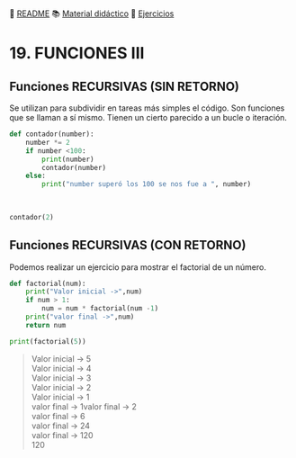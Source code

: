 :page_with_curl: [README](../README.md) :books: [Material didáctico](/documentation/indicedocu.md) :pencil: [Ejercicios](/tests/indicetests.md)

# 19. FUNCIONES III
## Funciones RECURSIVAS (SIN RETORNO)
Se utilizan para subdividir en tareas más simples el código.
Son funciones que se llaman a sí mismo. Tienen un cierto parecido a un bucle o iteración.

````python
def contador(number):
    number *= 2
    if number <100:
        print(number)
        contador(number)
    else:
        print("number superó los 100 se nos fue a ", number)
        
    

contador(2)
````
## Funciones RECURSIVAS (CON RETORNO)

Podemos realizar un ejercicio para mostrar el factorial de un número.

````python
def factorial(num):
    print("Valor inicial ->",num)
    if num > 1:
        num = num * factorial(num -1)
    print("valor final ->",num)
    return num

print(factorial(5))

````

>Valor inicial -> 5  
Valor inicial -> 4  
Valor inicial -> 3  
Valor inicial -> 2  
Valor inicial -> 1  
valor final -> 1valor final -> 2  
valor final -> 6  
valor final -> 24  
valor final -> 120  
120